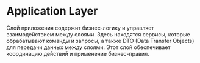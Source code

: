 # Application Layer

Слой приложения содержит бизнес-логику и управляет взаимодействием между слоями.
Здесь находятся сервисы, которые обрабатывают команды и запросы, а также DTO (Data Transfer Objects) для передачи данных между слоями.
Этот слой обеспечивает координацию действий и применение бизнес-правил.
